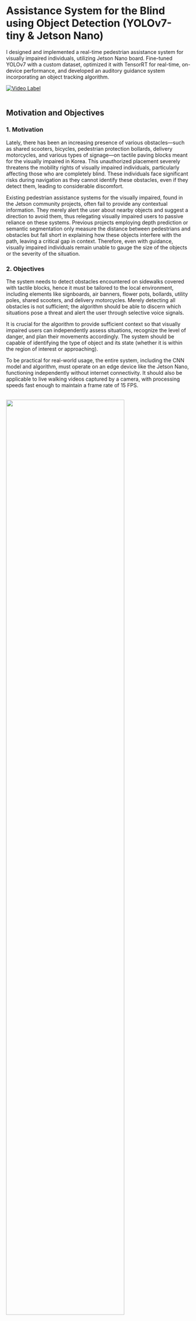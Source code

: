 # Assistance System for the Blind using Object Detection (YOLOv7-tiny & Jetson Nano)
I designed and implemented a real-time pedestrian assistance system for visually impaired individuals,  utilizing Jetson Nano board. Fine-tuned YOLOv7 with a custom dataset, optimized it with TensorRT for real-time, on-device performance, and developed an auditory guidance system incorporating an object tracking algorithm. 
<br/> 

[![Video Label](http://img.youtube.com/vi/tfpMqwRx1tE/0.jpg)](https://youtu.be/tfpMqwRx1tE)
<br/> <br/>
## Motivation and Objectives
### 1. Motivation
Lately, there has been an increasing presence of various obstacles—such as shared scooters, bicycles, pedestrian protection bollards, delivery motorcycles, and various types of signage—on tactile paving blocks meant for the visually impaired in Korea. This unauthorized placement severely threatens the mobility rights of visually impaired individuals, particularly affecting those who are completely blind. These individuals face significant risks during navigation as they cannot identify these obstacles, even if they detect them, leading to considerable discomfort.

Existing pedestrian assistance systems for the visually impaired, found in the Jetson community projects, often fail to provide any contextual information. They merely alert the user about nearby objects and suggest a direction to avoid them, thus relegating visually impaired users to passive reliance on these systems. Previous projects employing depth prediction or semantic segmentation only measure the distance between pedestrians and obstacles but fall short in explaining how these objects interfere with the path, leaving a critical gap in context. Therefore, even with guidance, visually impaired individuals remain unable to gauge the size of the objects or the severity of the situation.

### 2. Objectives
The system needs to detect obstacles encountered on sidewalks covered with tactile blocks, hence it must be tailored to the local environment, including elements like signboards, air banners, flower pots, bollards, utility poles, shared scooters, and delivery motorcycles. Merely detecting all obstacles is not sufficient; the algorithm should be able to discern which situations pose a threat and alert the user through selective voice signals.

It is crucial for the algorithm to provide sufficient context so that visually impaired users can independently assess situations, recognize the level of danger, and plan their movements accordingly. The system should be capable of identifying the type of object and its state (whether it is within the region of interest or approaching).

To be practical for real-world usage, the entire system, including the CNN model and algorithm, must operate on an edge device like the Jetson Nano, functioning independently without internet connectivity. It should also be applicable to live walking videos captured by a camera, with processing speeds fast enough to maintain a frame rate of 15 FPS.

<br/><img width="80%" src="https://github.com/JMHYU/Assistance-System-for-the-Blind-using-Object-Detection/assets/165994759/11ae830f-d86b-45d6-a0de-4c590a7ea47b"/>
<br/> <br/> <br/>

## Technical contributions
### 1. Baseline
a) Transfer Learning YOLOv7-tiny model to make a custom model (best_0609.pt, best_0609.engine)
- DataSet: https://aihub.or.kr/aihubdata/data/view.do?currMenu=115&topMenu=100&aihubDataSe=realm&dataSetSn=189 <br/>
(This dataset is open to Korean nationals only) <br/>
> - Object classes (subcategory: 'movable objects'): Bicycle, Bus, Car, Carrier, Cat, Dog, Motorcycle, Movable Signage, Person, Scooter, Stroller, Truck, Wheelchair <br/>
> - Object classes (subcategory: 'fixed object objects'): Barricade, Bench, Bollard, Chair, Fire Hydrant, Kiosk, Parking Meter, Pole, Potted Plant, Power Controller, Stop, Table, Traffic Light, Traffic Light Controller, Traffic Sign, Tree Trunk <br/>

- Training: used the official YOLOv7 Github Repository (https://github.com/WongKinYiu/yolov7) <br/>
(Important: Instead of using cfg/training/yolov7-tiny.yaml, use cfg/deploy/yolov7-tiny.yaml while training)
I had to edit the number of class 'nc' from 80 to 29 (the dataset I am using has 29 classes) in yolov7-tiny.yaml
<br/>

b) Building TensorRT Engine on Jetson Nano <br/>
- I converted a YOLOv7-tiny custom model into a TRT engine using the procedure outlined on Github at JetsonYoloV7-TensorRT (https://github.com/mailrocketsystems/JetsonYoloV7-TensorRT).
<br/>

### 2. Assistance Algorithm (Check demo.py)
a) Tracking and Trajectory Algorithm <br/>
- Instead of using OpenCV trackers, I have decided to develop my own tracking algorithm for several reasons. First, OpenCV trackers only use bounding boxes to track objects, which means they lack information about the object's class. Secondly, OpenCV trackers cannot properly adjust the bounding box size as objects move closer to or further from the observer. Because of these limitations, I have created a simple tracking algorithm. It compares two consecutive frames, calculates the Intersection over Union (IoU) of the bounding boxes for the same classes, identifies the highest IoU and its corresponding bounding box, and if the highest IoU exceeds a certain threshold, it maintains the same tracking ID. <br/>

```python
if w > w_threshold or h > h_threshold:
      highest_iou = 0
      matched_id = None

      for obj_id in object_trajectories:
          if object_classes.get(obj_id) == obj['class']:
              iou = calculate_iou([x, y, w, h], object_trajectories[obj_id][-1][2])
                 if iou > highest_iou:
                     highest_iou = iou
                     matched_id = obj_id

      if matched_id is not None and highest_iou > 0.3:
          obj_id = matched_id
      else:
          obj_id = len(object_trajectories)
          object_trajectories[obj_id] = deque(maxlen=trajectory_length)

      obj['id'] = obj_id
      object_classes[obj_id] = obj['class']

      box1 = np.array([x, y, w, h], dtype=np.float32)
      object_trajectories[obj_id].append((get_center(box), w * h, box1))
```

<br/>b) Approaching Decision Alogorithm <br/>
This algorithm keeps trajectory (bounding box info) of every movable objects close enough to an observer. It uses linear regression to decide whether objects are approaching or not.

<br/><img width="80%" src="https://github.com/JMHYU/Assistance-System-for-the-Blind-using-Object-Detection/assets/165994759/6e4b635c-8d6c-48f9-afd7-3fd7b60a34c6"/>
<br/>
<br/><img width="80%" src="https://github.com/JMHYU/Assistance-System-for-the-Blind-using-Object-Detection/assets/165994759/6b036c7b-1c25-48a9-9a95-e86001044ea7"/>
<br/>

```python
def is_approaching(trajectory, observer_position):
    if len(trajectory) < 5:
        return False
    distances = [distance(pos_size[0], observer_position) for pos_size in trajectory]
    sizes = [pos_size[1] for pos_size in trajectory]
    distance_indices = np.arange(len(distances))
    slope_distances, _, _, _, _ = linregress(distance_indices, distances)
    size_indices = np.arange(len(sizes))
    slope_sizes, _, _, _, _ = linregress(size_indices, sizes)
    return slope_distances < 0 and slope_sizes > 0
```

<br/>c) Within RoI Decision Algorithm <br/>
<br/><img width="80%" src="https://github.com/JMHYU/Assistance-System-for-the-Blind-using-Object-Detection/assets/165994759/4277348f-5204-4624-9b66-9c281b6f3178"/>
<br/>
<br/><img width="80%" src="https://github.com/JMHYU/Assistance-System-for-the-Blind-using-Object-Detection/assets/165994759/271c3093-ec84-4b28-9b63-e6b387c5282d"/>
<br/>



## Project Presentation
<br/>(It is in Korean, but the graphics could help understand the idea)<br/>
https://docs.google.com/presentation/d/1ycZrInbY8QWnPFpI34aBm5Wn_WDPIOKC/edit?usp=drive_link&ouid=107835171795359080960&rtpof=true&sd=true
